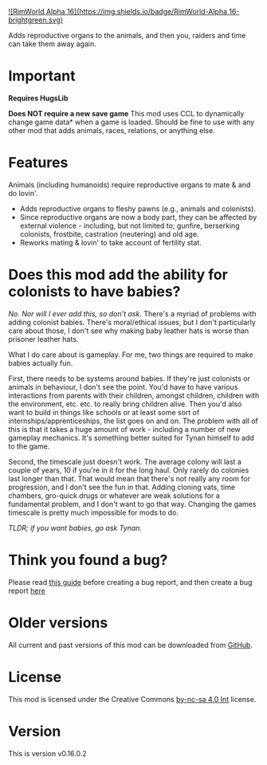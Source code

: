 [![RimWorld Alpha 16](https://img.shields.io/badge/RimWorld-Alpha 16-brightgreen.svg)](http://rimworldgame.com/)

Adds reproductive organs to the animals, and then you, raiders and time can take them away again. 

# Important
**Requires HugsLib** 

**Does NOT require a new save game** 
This mod uses CCL to dynamically change game data* when a game is loaded. Should be fine to use with any other mod that adds animals, races, relations, or anything else. 

# Features
Animals (including humanoids) require reproductive organs to mate & and do lovin'. 
- Adds reproductive organs to fleshy pawns (e.g., animals and colonists). 
- Since reproductive organs are now a body part, they can be affected by external violence - including, but not limited to; gunfire, berserking colonists, frostbite, castration (neutering) and old age.
- Reworks mating & lovin' to take account of fertility stat. 

# Does this mod add the ability for colonists to have babies?
_No. Nor will I ever add this, so don't ask._
There's a myriad of problems with adding colonist babies. There's moral/ethical issues, but I don't particularly care about those, I don't see why making baby leather hats is worse than prisoner leather hats. 

What I do care about is gameplay. For me, two things are required to make babies actually fun. 

First, there needs to be systems around babies. If they're just colonists or animals in behaviour, I don't see the point. You'd have to have various interactions from parents with their children, amongst children, children with the environment, etc. etc. to really bring children alive. Then you'd also want to build in things like schools or at least some sort of internships/apprenticeships, the list goes on and on. 
The problem with all of this is that it takes a huge amount of work - including a number of new gameplay mechanics. It's something better suited for Tynan himself to add to the game. 

Second, the timescale just doesn't work. The average colony will last a couple of years, 10 if you're in it for the long haul. Only rarely do colonies last longer than that. That would mean that there's not really any room for progression, and I don't see the fun in that. Adding cloning vats, time chambers, gro-quick drugs or whatever are weak solutions for a fundamental problem, and I don't want to go that way. Changing the games timescale is pretty much impossible for mods to do. 

_TLDR; if you want babies, go ask Tynan._

# Think you found a bug? 
Please read [this guide](http://steamcommunity.com/sharedfiles/filedetails/?id=725234314) before creating a bug report,
 and then create a bug report [here](https://github.com/FluffierThanThou/BirdsAndBees/issues)

# Older versions
All current and past versions of this mod can be downloaded from [GitHub](https://github.com/FluffierThanThou/BirdsAndBees/releases).

# License
This mod is licensed under the Creative Commons [by-nc-sa 4.0 Int](http://creativecommons.org/licenses/by-nc-sa/4.0/) license.

# Version
This is version v0.16.0.2